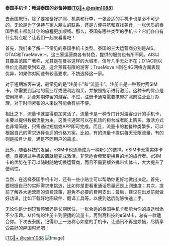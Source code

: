 **泰国手机卡：畅游泰国的必备神器[[TG💪+ @esim1088](https://t.me/s/esim1088)]**

去泰国旅行，除了要准备好护照、机票和行李，一张合适的手机卡也是必不可少的。无论是为了保持与家人朋友的联系，还是方便导航和查找美食，一张优质的泰国手机卡都能让你的旅程更加顺畅。那么，泰国有哪些类型的手机卡？它们各自有什么特点呢？让我们一起来看看吧！

首先，我们来了解一下常见的泰国手机卡类型。泰国的三大运营商分别是AIS、DTAC和TrueMove H。这三家运营商各有特色，提供的服务也有所不同。AIS以其覆盖范围广著称，尤其是在曼谷这样的大城市，信号几乎无处不在；DTAC则以性价比高而受到欢迎，适合预算有限的游客；TrueMove H则在4G网络方面表现优异，如果你对网速有较高要求，不妨选择这一家。

对于短期游客来说，最常见的是“注册卡”和“流量卡”。注册卡是一种预付费SIM卡，你需要到当地的营业厅或便利店购买，并按照指示进行激活。这种卡的优点是使用简单，适合短期停留的游客。不过，注册卡通常需要携带护照前往营业厅办理，对于时间紧张的人来说可能会有些不便。

相比之下，流量卡就显得更加灵活了。流量卡是一种专门针对游客设计的手机卡，主要以提供数据流量为主。这类卡通常可以在机场的柜台或者网上购买，激活方式也非常简便，只需通过短信或APP即可完成。而且，流量卡的套餐种类繁多，可以根据自己的需求选择合适的价格方案。比如，有的流量卡提供每天无限流量，有的则是按月计费，满足不同用户的需求。

此外，随着科技的发展，eSIM卡也逐渐成为一种新兴的选择。eSIM卡无需实体卡槽，直接通过手机设置就能完成激活，非常适合频繁更换目的地的旅行者。eSIM卡的优势在于可以随时随地切换运营商，而且不需要额外携带实体卡，大大提升了便利性。

当然，在选择泰国手机卡时，还有一些小贴士可以帮助你更好地做出决定。首先，要根据自己的实际需求来挑选，比如你是更看重通话质量还是上网速度；其次，提前了解各大运营商的资费政策，避免不必要的费用支出；最后，建议在出发前就做好功课，比如下载好地图软件、翻译工具等，以便到达后能够快速上手。

无论你是计划短暂停留还是长期居住，一张合适的泰国手机卡都能为你的旅途增添不少乐趣。从传统的注册卡到便捷的流量卡，再到高科技的eSIM卡，总有一款适合你。下次去泰国，记得带上一张称心如意的手机卡，让通讯不再是烦恼，尽情享受美好的异国时光吧！

[[TG💪+ @esim1088](https://t.me/s/esim1088) ![Image](https://i.postimg.cc/4NQfJmqS/Snipaste-2025-05-13-00-14-12.png)]